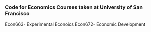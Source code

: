 ### Code for Economics Courses taken at University of San Francisco
Econ663- Experimental Econoics
Econ672- Economic Development
